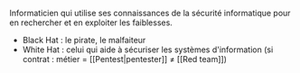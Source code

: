 Informaticien qui utilise ses connaissances de la sécurité informatique pour en rechercher et en exploiter les faiblesses.
- Black Hat : le pirate, le malfaiteur
- White Hat : celui qui aide à sécuriser les systèmes d'information (si contrat : métier = [[Pentest|pentester]] $\ne$ [[Red team]])